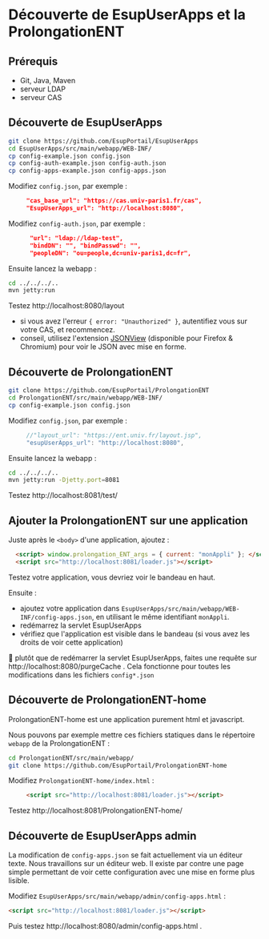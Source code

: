 # Découverte de EsupUserApps et la ProlongationENT #

Prérequis
---------

* Git, Java, Maven
* serveur LDAP
* serveur CAS


Découverte de EsupUserApps
----------

```sh
git clone https://github.com/EsupPortail/EsupUserApps
cd EsupUserApps/src/main/webapp/WEB-INF/
cp config-example.json config.json
cp config-auth-example.json config-auth.json 
cp config-apps-example.json config-apps.json 
```
Modifiez `config.json`, par exemple :
```json
     "cas_base_url": "https://cas.univ-paris1.fr/cas",
     "EsupUserApps_url": "http://localhost:8080",
```
Modifiez `config-auth.json`, par exemple :
```json
      "url": "ldap://ldap-test",
      "bindDN": "", "bindPasswd": "",
      "peopleDN": "ou=people,dc=univ-paris1,dc=fr",
```

Ensuite lancez la webapp :
```sh
cd ../../../..
mvn jetty:run
```

Testez http://localhost:8080/layout

- si vous avez l'erreur `{ error: "Unauthorized" }`, autentifiez vous sur votre CAS, et recommencez.
- conseil, utilisez l'extension [JSONView](https://jsonview.com/) (disponible pour Firefox & Chromium) pour voir le JSON avec mise en forme.


Découverte de ProlongationENT
-----------------------------

```sh
git clone https://github.com/EsupPortail/ProlongationENT
cd ProlongationENT/src/main/webapp/WEB-INF/
cp config-example.json config.json
```
Modifiez `config.json`, par exemple :
```js
     //"layout_url": "https://ent.univ.fr/layout.jsp",
     "esupUserApps_url": "http://localhost:8080",
```
Ensuite lancez la webapp :
```sh
cd ../../../..
mvn jetty:run -Djetty.port=8081
```

Testez http://localhost:8081/test/


Ajouter la ProlongationENT sur une application
----------------------------------------------

Juste après le `<body>` d'une application, ajoutez :
```html
  <script> window.prolongation_ENT_args = { current: "monAppli" }; </script>
  <script src="http://localhost:8081/loader.js"></script>
```

Testez votre application, vous devriez voir le bandeau en haut.

Ensuite :
- ajoutez votre application dans `EsupUserApps/src/main/webapp/WEB-INF/config-apps.json`, en utilisant le même identifiant `monAppli`. 
- redémarrez la servlet EsupUserApps
- vérifiez que l'application est visible dans le bandeau (si vous avez les droits de voir cette application)

:tada: plutôt que de redémarrer la servlet EsupUserApps, faites une requête sur http://localhost:8080/purgeCache . Cela fonctionne pour toutes les modifications dans les fichiers `config*.json`

Découverte de ProlongationENT-home
----------------------------------

ProlongationENT-home est une application purement html et javascript.

Nous pouvons par exemple mettre ces fichiers statiques dans le répertoire `webapp` de la ProlongationENT :

```sh
cd ProlongationENT/src/main/webapp/
git clone https://github.com/EsupPortail/ProlongationENT-home
```
Modifiez `ProlongationENT-home/index.html` :
```html
     <script src="http://localhost:8081/loader.js"></script>
```

Testez http://localhost:8081/ProlongationENT-home/


Découverte de EsupUserApps admin
--------------------------------

La modification de `config-apps.json` se fait actuellement via un éditeur texte. Nous travaillons sur un éditeur web. Il existe par contre une page simple permettant de voir cette configuration avec une mise en forme plus lisible.

Modifiez `EsupUserApps/src/main/webapp/admin/config-apps.html` :
```html
<script src="http://localhost:8081/loader.js"></script>
```

Puis testez http://localhost:8080/admin/config-apps.html .
